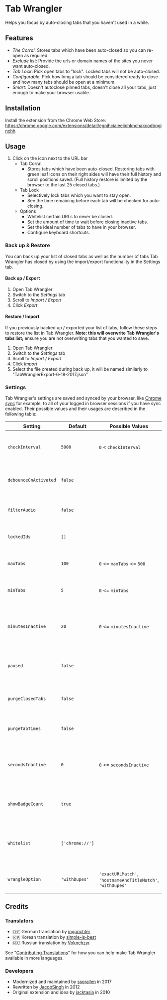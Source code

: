 # Tab Wrangler

Helps you focus by auto-closing tabs that you haven't used in a while.

## Features

* *The Corral*: Stores tabs which have been auto-closed so you can re-open as required.
* *Exclude list*: Provide the urls or domain names of the sites you never want auto-closed.
* *Tab Lock*: Pick open tabs to "lock".  Locked tabs will not be auto-closed.
* *Configurable*: Pick how long a tab should be considered ready to close and how many tabs should
  be open at a minimum.
* *Smart*: Doesn't autoclose pinned tabs, doesn't close all your tabs, just enough to make your
  browser usable.

## Installation

Install the extension from the Chrome Web Store:
https://chrome.google.com/extensions/detail/egnjhciaieeiiohknchakcodbpgjnchh

## Usage

1. Click on the icon next to the URL bar
    * Tab Corral
      * Stores tabs which have been auto-closed. Restoring tabs with green leaf icons on their right
        sides will have their full history and scroll positions saved. (Full history restore is
        limited by the browser to the last 25 closed tabs.)
    * Tab Lock
      * Selectively lock tabs which you want to stay open.
      * See the time remaining before each tab will be checked for auto-closing.
    * Options
      * Whitelist certain URLs to never be closed.
      * Set the amount of time to wait before closing inactive tabs.
      * Set the ideal number of tabs to have in your browser.
      * Configure keyboard shortcuts.

### Back up & Restore

You can back up your list of closed tabs as well as the number of tabs Tab Wrangler has closed by
using the import/export functionality in the Settings tab.

#### Back up / Export

1. Open Tab Wrangler
2. Switch to the *Settings* tab
3. Scroll to *Import / Export*
4. Click *Export*

#### Restore / Import

If you previously backed up / exported your list of tabs, follow these steps to restore the list in
Tab Wrangler. **Note: this will overwrite Tab Wrangler's tabs list;** ensure you are not overwriting
tabs that you wanted to save.

1. Open Tab Wrangler
2. Switch to the *Settings* tab
3. Scroll to *Import / Export*
4. Click *Import*
5. Select the file created during back up, it will be named similarly to
   "TabWranglerExport-6-18-2017.json"

### Settings

Tab Wrangler's settings are saved and synced by your browser, like [Chrome sync][0] for example, to
all of your logged in browser sessions if you have sync enabled. Their possible values and their
usages are described in the following table:

| Setting               | Default         | Possible Values                                             | Description                                                                                         |
| --------------------- | --------------- | ----------------------------------------------------------- | --------------------------------------------------------------------------------------------------- |
| `checkInterval`       | `5000`          | `0` < `checkInterval`                                       | How often Tab Wrangler should check for stale tabs to close (in milliseconds)                       |
| `debounceOnActivated` | `false`         |                                                             | Whether to wait 1 second before resetting the active tab's timer                                    |
| `filterAudio`         | `false`         |                                                             | Whether to prevent auto-closing tabs that are playing audio                                         |
| `lockedIds`           | `[]`            |                                                             | Array of tab IDs that have been explicitly locked by the user                                       |
| `maxTabs`             | `100`           | `0` <= `maxTabs` <= `500`                                   | Maximum number of tabs to keep in the tab list                                                      |
| `minTabs`             | `5`             | `0` <= `minTabs`                                            | Auto-close tabs only if there are more than this number open                                        |
| `minutesInactive`     | `20`            | `0` <= `minutesInactive`                                    | How much time (+ `secondsInactive`) before a tab is considered "stale" and ready to close           |
| `paused`              | `false`         |                                                             | Whether TabWrangler is paused (shouldn't count down)                                                |
| `purgeClosedTabs`     | `false`         |                                                             | Whether to empty the closed tab list when the browser closes                                        |
| `purgeTabTimes`       | `false`         |                                                             | Whether to reset all tab timers when the browser closes                                             |
| `secondsInactive`     | `0`             | `0` <= `secondsInactive`                                    | How much time (+ `minutesInactive`) before a tab is considered "stale" and ready to close           |
| `showBadgeCount`      | `true`          |                                                             | Whether to show the length of the closed tab list as a badge on the URL bar icon                    |
| `whitelist`           | `['chrome://']` |                                                             | Array of patterns to check against.  If a tab's URL matches a pattern, the tab is never auto-closed |
| `wrangleOption`       | `'withDupes'`   | `'exactURLMatch'`, `'hostnameAndTitleMatch'`, `'withDupes'` | How to handle duplicate entries in the closed tabs list                                             |

## Credits

### Translators

* 🇩🇪 German translation by [ingorichter](https://github.com/ingorichter)
* 🇰🇷 Korean translation by [simple-is-best](https://github.com/simple-is-best)
* 🇷🇺 Russian translation by [Voknehzyr](https://github.com/Voknehzyr)

See "[Contributing Translations](CONTRIBUTING.md#contributing-translations)" for how you can help
make Tab Wrangler available in more languages.

### Developers

* Modernized and maintained by [ssorallen](https://github.com/ssorallen) in 2017
* Rewritten by [JacobSingh](https://github.com/jacobSingh) in 2012
* Original extension and idea by [jacktasia](https://github.com/jacktasia) in 2010

[0]: https://chrome.google.com/sync
